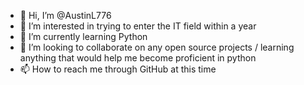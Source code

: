 - 👋 Hi, I’m @AustinL776
- 👀 I’m interested in trying to enter the IT field within a year 
- 🌱 I’m currently learning Python 
- 💞️ I’m looking to collaborate on any open source projects / learning anything that would help me become proficient in python 
- 📫 How to reach me through GitHub at this time

<!---
AustinL776/AustinL776 is a ✨ special ✨ repository because its `README.md` (this file) appears on your GitHub profile.
You can click the Preview link to take a look at your changes.
--->
